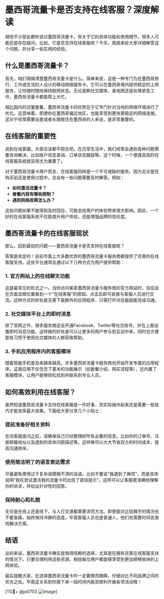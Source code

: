 # 墨西哥流量卡是否支持在线客服？深度解读

相信不少朋友都听说过墨西哥流量卡，但关于它的具体功能和使用细节，很多人可能还是存在疑问。比如，它是否支持在线客服呢？今天，我就来给大家详细解答这个问题，并分享一些实用的经验。

## 什么是墨西哥流量卡？

首先，咱们得搞清楚墨西哥流量卡是什么。简单来说，这是一种专门为在墨西哥旅行、工作或生活的人设计的移动网络服务卡。它可以在墨西哥境内提供稳定的上网服务，让你随时随地保持联网状态。无论是刷社交媒体、查地图还是处理紧急工作，墨西哥流量卡都能帮上大忙。

相比国内的流量套餐，墨西哥流量卡的优势在于它专门针对当地的网络环境进行了优化。这意味着，即使你在墨西哥偏远地区，也能享受到更快更稳定的网络连接。这对于经常需要出差或者长期居住在墨西哥的人来说，是非常重要的。

## 在线客服的重要性

说到在线客服，大家应该都不陌生吧。在日常生活中，我们经常会遇到各种问题需要咨询解决，比如账户信息查询、订单状态跟踪等。这个时候，一个便捷高效的在线客服系统就显得尤为重要了。

对于墨西哥流量卡用户而言，在线客服同样是一个不可或缺的服务。因为无论是在购买前还是使用过程中，总会有一些问题需要及时解答。例如：

- **如何激活流量卡？**
- **套餐内容有哪些限制？**
- **遇到网络故障怎么办？**

这些问题如果不能得到及时回应，可能会给用户的体验带来很大影响。因此，一个好的在线客服系统不仅能提升用户体验，还能增强品牌的信任度。

## 墨西哥流量卡的在线客服现状

那么，回到最初的问题——墨西哥流量卡是否支持在线客服呢？

答案是肯定的！目前市面上大多数优质的墨西哥流量卡服务商都提供了完善的在线客服支持。这些平台通常会通过以下几种方式为用户提供帮助：

### 1. 官方网站上的在线聊天功能

这是最常见的形式之一。当你访问某家墨西哥流量卡服务商的官方网站时，往往会在页面显眼位置看到一个“在线客服”的按钮。点击后即可直接与客服人员进行交流。这种方式的好处是无需下载额外的应用程序，只需打开浏览器就能完成沟通。

### 2. 社交媒体平台上的即时消息

除了官网之外，很多服务商还会开通Facebook、Twitter等社交账号，并在上面设置即时消息功能。这样做的好处是可以让更多的用户参与到互动中来，同时也方便那些习惯于使用社交媒体的人群获取帮助。

### 3. 手机应用程序内的客服模块

随着智能手机普及率越来越高，许多墨西哥流量卡服务商也开始开发专属的应用程序。这类应用不仅包含了基本的功能展示（如套餐介绍、购买流程等），还内置了客服模块，让用户能够轻松找到并联系到专业人员。

## 如何高效利用在线客服？

虽然知道墨西哥流量卡支持在线客服是一件好事，但实际操作起来还是需要一些技巧才能发挥最大效果。下面给大家分享几个小贴士：

### 提前准备好相关资料

在向客服提问之前，请确保自己已经整理好所有必要的信息。比如你的订单号、注册邮箱地址以及遇到的具体问题描述等。这样做可以大大节省双方的时间成本，提高沟通效率。

### 使用简洁明了的语言表达需求

尽量避免使用过于复杂或模糊不清的话语。比如不要说“我遇到了麻烦”，而是具体说明“我在尝试激活我的流量卡时出现了错误提示”。这样可以让客服更准确地理解你的诉求，并给出针对性的回答。

### 保持耐心和礼貌

无论是在线上还是线下，与人打交道都需要讲究方法。即使面对比较棘手的情况也不要急躁，始终保持冷静的态度。毕竟客服人员也是普通人，他们也需要时间去查找解决方案。

## 结语

总的来说，墨西哥流量卡确实是值得信赖的选择，尤其是在拥有完善在线客服支持的情况下。只要合理利用这些资源，相信每位用户都能够享受到更加顺畅愉快的上网体验。

最后提醒大家，在选择墨西哥流量卡时一定要擦亮眼睛，仔细对比不同品牌之间的优劣之处。毕竟这关系到你接下来一段时间内能否顺利开展各项活动哦！

[TG💪+ @jx0703 ![Image](https://github.com/user-attachments/assets/dbca1d08-cadb-493c-b0ec-ad6f7a83f270)]